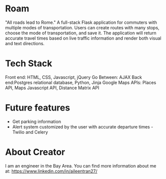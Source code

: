 # Roam
"All roads lead to Rome." A full-stack Flask application for commuters with multiple modes of transportation. Users can create routes with many stops, choose the mode of transportation, and save it. The application will return accurate travel times based on live traffic information and render both visual and text directions. 

# Tech Stack
Front end: HTML, CSS, Javascript, jQuery
Go Between: AJAX
Back end:Postgres relational database, Python, Jinja
Google Maps APIs: Places API, Maps Javascript API, Distance Matrix API

# Future features

- Get parking information
- Alert system customized by the user with accurate departure times - Twilio and Celery

# About Creator
I am an engineer in the Bay Area. You can find more information about me at: https://www.linkedin.com/in/aileentran27/